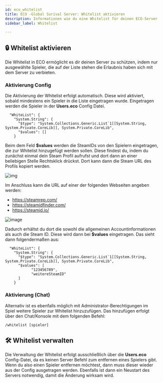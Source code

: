 ```yaml
---
id: eco_whitelist
title: ECO -Global Surival Server: Whitelist aktivieren
description: Informationen wie du eine Whitelist für deinen ECO-Server bei ZAP-Hosting erstellst und verwaltest - ZAP-Hosting.com Dokumentationen
sidebar_label: Whitelist

---
```




## 🔒 Whitelist aktivieren

Die Whitelist in ECO ermöglicht es dir deinen Server zu schützen, indem nur ausgewählte Spieler, die auf der Liste stehen die Erlaubnis haben sich mit dem Server zu verbieten.



### Aktivierung Config

Die Aktivierung der Whitelist erfolgt automatisch. Diese wird aktiviert, sobald mindestens ein Spieler in die Liste eingetragen wurde. Eingetragen werden die Spieler in der **Users.eco** Config Datei. 



```
  "WhiteList": {
    "System.String": {
      "$type": "System.Collections.Generic.List`1[[System.String, System.Private.CoreLib]], System.Private.CoreLib",
      "$values": []
    }
```



Beim dem Feld **$values** werden die SteamIDs von den Spielern eingetragen, die zur Whitelist hinzugefügt werden sollen. Diese findest du, indem du zunächst einmal dein Steam Profil aufrufst und dort dann an einer beliebigen Stelle Rechtsklick drückst. Dort kann dann die Steam URL des Profils kopiert werden. 

![img](https://screensaver01.zap-hosting.com/index.php/s/9ERnWan6k39FsHX/preview)



Im Anschluss kann die URL auf einer der folgenden Webseiten angeben werden:

- https://steamrep.com/
- https://steamidfinder.com/
- https://steamid.io/



![image](https://user-images.githubusercontent.com/13604413/159183763-7e2db2ca-ca78-4a08-9e30-77d58ce51fef.png)

Dadurch erhältst du dort die sowohl die allgemeinen Accountinformationen als auch die Steam ID. Diese wird dann bei **$values** eingetragen. Das sieht dann folgendermaßen aus:

```
  "WhiteList": {
    "System.String": {
      "$type": "System.Collections.Generic.List`1[[System.String, System.Private.CoreLib]], System.Private.CoreLib",
      "$values": [
            "123456789",
            "weitereSteamID"      
      ]
    }
```





### Aktivierung (Chat)

Alternativ ist es ebenfalls möglich mit Administrator-Berechtigungen im Spiel weitere Spieler zur Whitelist hinzuzufügen. Das hinzufügen erfolgt über den Chat/Konsole mit dem folgenden Befehl:

```
/whitelist [spieler]
```



## 🛠️ Whitelist verwalten

Die Verwaltung der Whitelist erfolgt ausschließlich über die **Users.eco** Config-Datei, da es keinen Server Befehl zum entfernen eines Spielers gibt. Wenn du also einen Spieler entfernen möchtest, dann muss dieser wieder aus der Config ausgetragen werden. Ebenfalls ist dann ein Neustart des Servers notwendig, damit die Änderung wirksam wird. 
